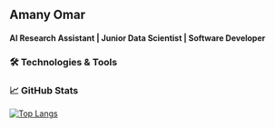 
## Amany Omar
#### AI Research Assistant | Junior Data Scientist | Software Developer   




### 🛠️ Technologies & Tools 


### 📈 GitHub Stats


[![Top Langs](https://github-readme-stats.vercel.app/api/top-langs/?username=moon-2000&layout=compact&show_icons=true&theme=dracula)](https://github.com/moon-2000/github-readme-stats)
<!--
**moon-2000/moon-2000** is a ✨ _special_ ✨ repository because its `README.md` (this file) appears on your GitHub profile.

Here are some ideas to get you started:

- 🔭 I’m currently working on ...
- 🌱 I’m currently learning ...
- 👯 I’m looking to collaborate on ...
- 🤔 I’m looking for help with ...
- 💬 Ask me about ...
- 📫 How to reach me: ...
- 😄 Pronouns: ...
- ⚡ Fun fact: ...
-->
